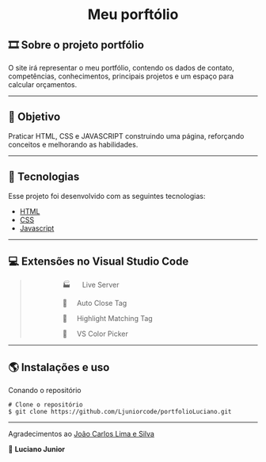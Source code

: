 <h1 align="center">Meu porftólio</h1

---

## 🎞 Sobre o projeto portfólio

O site irá representar o meu portfólio, contendo os dados de contato, competências, conhecimentos, principais projetos e um espaço para calcular orçamentos.

---

## 🚦 Objetivo

Praticar HTML, CSS e JAVASCRIPT construindo uma página, reforçando conceitos e melhorando as habilidades.

---

## 🚀 Tecnologias

Esse projeto foi desenvolvido com as seguintes tecnologias:

- [HTML](https://reactjs.org)
- [CSS](https://www.typescriptlang.org/)
- [Javascript](https://nodejs.org/en/)
---

## 💻 Extensões no Visual Studio Code

> <p style="margin-left:5em">🏭 &nbsp;&nbsp;&nbsp;&nbsp; Live Server </p>
> <p style="margin-left:5em">🔮 &nbsp;&nbsp;&nbsp;&nbsp;Auto Close Tag </p>
> <p style="margin-left:5em">📱 &nbsp;&nbsp;&nbsp;&nbsp;Highlight Matching Tag </p>
> <p style="margin-left:5em">🎨 &nbsp;&nbsp;&nbsp;&nbsp;VS Color Picker</p>

---
## 🌎 Instalações e uso

Conando o repositório

```
# Clone o repositório
$ git clone https://github.com/Ljuniorcode/portfolioLuciano.git
```

---

Agradecimentos ao [João Carlos Lima e Silva](https://github.com/joaocarloslima/portifolio)

🤞 **Luciano Junior**

